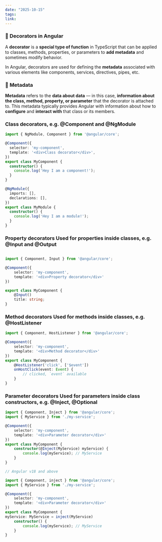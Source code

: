 ```yaml
---
date: "2025-10-15"
tags: 
link:
---
```


### 🚀 **Decorators in Angular**

A **decorator** is a **special type of function** in TypeScript that can be applied to classes, methods, properties, or parameters to **add metadata** and sometimes modify behavior.

In Angular, decorators are used for defining the **metadata** associated with various elements like components, services, directives, pipes, etc.

### 🧠 **Metadata**

**Metadata** refers to the **data about data** — in this case, **information about the class, method, property, or parameter** that the decorator is attached to. This metadata typically provides Angular with information about how to **configure** and **interact with** that class or its members.

### Class decorators, e.g. @Component and @NgModule

```ts
import { NgModule, Component } from '@angular/core';

@Component({
  selector: 'my-component',
  template: '<div>Class decorator</div>',
})
export class MyComponent {
  constructor() {
    console.log('Hey I am a component!');
  }
}

@NgModule({
  imports: [],
  declarations: [],
})
export class MyModule {
  constructor() {
    console.log('Hey I am a module!');
  }
}
```

### Property decorators Used for properties inside classes, e.g. @Input and @Output

```ts

import { Component, Input } from '@angular/core';

@Component({
    selector: 'my-component',
    template: '<div>Property decorator</div>'
})

export class MyComponent {
    @Input()
    title: string;
}
```

### Method decorators Used for methods inside classes, e.g. @HostListener

```ts
import { Component, HostListener } from '@angular/core';

@Component({
    selector: 'my-component',
    template: '<div>Method decorator</div>'
})
export class MyComponent {
    @HostListener('click', ['$event'])
    onHostClick(event: Event) {
        // clicked, `event` available
    }
}
```
### Parameter decorators Used for parameters inside class constructors, e.g. @Inject, @Optional

```ts
import { Component, Inject } from '@angular/core';
import { MyService } from './my-service';

@Component({
    selector: 'my-component',
    template: '<div>Parameter decorator</div>'
})
export class MyComponent {
    constructor(@Inject(MyService) myService) {
        console.log(myService); // MyService
    }
}

// Angular v18 and above

import { Component, inject } from '@angular/core';
import { MyService } from './my-service';

@Component({
    selector: 'my-component',
    template: '<div>Parameter decorator</div>'
})
export class MyComponent {
myService: MyService = inject(MyService)
    constructor() {
        console.log(myService); // MyService
    }
}

```


